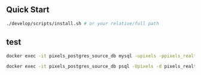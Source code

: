 ## Quick Start

```bash
./develop/scripts/install.sh # or your relative/full path
```


## test


```bash
docker exec -it pixels_postgres_source_db mysql -upixels -ppixels_realtime_crud -D pixels_realtime_crud

docker exec -it pixels_postgres_source_db psql -Upixels -d pixels_realtime_crud
```